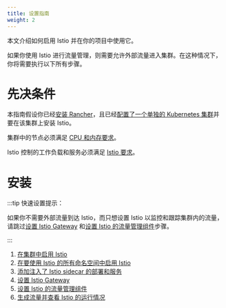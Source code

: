 ```yaml
---
title: 设置指南
weight: 2
---
```


本文介绍如何启用 Istio 并在你的项目中使用它。

如果你使用 Istio 进行流量管理，则需要允许外部流量进入集群。在这种情况下，你将需要执行以下所有步骤。

# 先决条件

本指南假设你已经[安装 Rancher](installation-and-upgrade.md)，且已经[配置了一个单独的 Kubernetes 集群](kubernetes-clusters-in-rancher-setup.md)并要在该集群上安装 Istio。

集群中的节点必须满足 [CPU 和内存要求](../explanations/integrations-in-rancher/istio/cpu-and-memory-allocations.md)。

Istio 控制的工作负载和服务必须满足 [Istio 要求](https://istio.io/docs/setup/additional-setup/requirements/)。


# 安装

:::tip 快速设置提示：

如果你不需要外部流量到达 Istio，而只想设置 Istio 以监控和跟踪集群内的流量，请跳过[设置 Istio Gateway](../how-to-guides/advanced-user-guides/istio-setup-guide/set-up-istio-gateway.md) 和[设置 Istio 的流量管理组件](../how-to-guides/advanced-user-guides/istio-setup-guide/set-up-traffic-management.md)步骤。

:::

1. [在集群中启用 Istio](../how-to-guides/advanced-user-guides/istio-setup-guide/enable-istio-in-cluster.md)
1. [在要使用 Istio 的所有命名空间中启用 Istio](../how-to-guides/advanced-user-guides/istio-setup-guide/enable-istio-in-namespace.md)
1. [添加注入了 Istio sidecar 的部署和服务](../how-to-guides/advanced-user-guides/istio-setup-guide/use-istio-sidecar.md)
1. [设置 Istio Gateway](../how-to-guides/advanced-user-guides/istio-setup-guide/set-up-istio-gateway.md)
1. [设置 Istio 的流量管理组件](../how-to-guides/advanced-user-guides/istio-setup-guide/set-up-traffic-management.md)
1. [生成流量并查看 Istio 的运行情况](../how-to-guides/advanced-user-guides/istio-setup-guide/generate-and-view-traffic.md)
